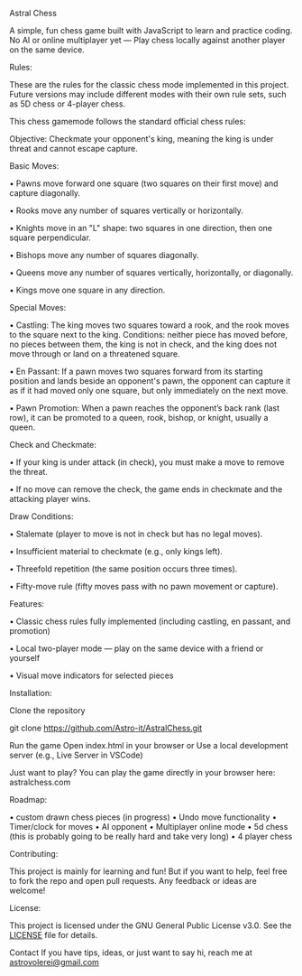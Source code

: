Astral Chess

A simple, fun chess game built with JavaScript to learn and practice coding. No AI or online multiplayer yet — Play chess locally against another player on the same device.


Rules:

These are the rules for the classic chess mode implemented in this project.
Future versions may include different modes with their own rule sets, such as 5D chess or 4-player chess.

This chess gamemode follows the standard official chess rules:

Objective: Checkmate your opponent's king, meaning the king is under threat and cannot escape capture.

Basic Moves:

• Pawns move forward one square (two squares on their first move) and capture diagonally.

• Rooks move any number of squares vertically or horizontally.

• Knights move in an "L" shape: two squares in one direction, then one square perpendicular.

• Bishops move any number of squares diagonally.

• Queens move any number of squares vertically, horizontally, or diagonally.

• Kings move one square in any direction.

Special Moves:

• Castling: The king moves two squares toward a rook, and the rook moves to the square next to the king. Conditions: neither piece has moved before, no pieces between them, the king is not in check, and the king does not move through or land on a threatened square.

• En Passant: If a pawn moves two squares forward from its starting position and lands beside an opponent's pawn, the opponent can capture it as if it had moved only one square, but only immediately on the next move.

• Pawn Promotion: When a pawn reaches the opponent’s back rank (last row), it can be promoted to a queen, rook, bishop, or knight, usually a queen.

Check and Checkmate:

• If your king is under attack (in check), you must make a move to remove the threat.

• If no move can remove the check, the game ends in checkmate and the attacking player wins.

Draw Conditions:

• Stalemate (player to move is not in check but has no legal moves).

• Insufficient material to checkmate (e.g., only kings left).

• Threefold repetition (the same position occurs three times).

• Fifty-move rule (fifty moves pass with no pawn movement or capture).


Features:

• Classic chess rules fully implemented (including castling, en passant, and promotion)

• Local two-player mode — play on the same device with a friend or yourself

• Visual move indicators for selected pieces


Installation:

Clone the repository

git clone https://github.com/Astro-it/AstralChess.git

Run the game
Open index.html in your browser
or Use a local development server (e.g., Live Server in VSCode)

Just want to play?
You can play the game directly in your browser here:
astralchess.com

Roadmap:

• custom drawn chess pieces (in progress)
• Undo move functionality
• Timer/clock for moves
• AI opponent
• Multiplayer online mode
• 5d chess (this is probably going to be really hard and take very long)
• 4 player chess


Contributing:

This project is mainly for learning and fun! But if you want to help, feel free to fork the repo and open pull requests. Any feedback or ideas are welcome!


License:

This project is licensed under the GNU General Public License v3.0. See the [LICENSE](LICENSE) file for details.


Contact
If you have tips, ideas, or just want to say hi, reach me at astrovolerei@gmail.com
